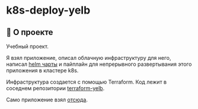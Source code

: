 # k8s-deploy-yelb

## 📌 О проекте
Учебный проект. 

Я взял приложение, описал облачную инфраструктуру для него, написал [helm чарты](https://github.com/Truth711/k8s-deploy-yelb/tree/main/deployments/helm) и пайплайн для непрерывного развертывания этого приложения в кластере k8s.

Инфраструктура создается с помощью Terraform. Код лежит в соседнем репозитории [terraform-yelb]( https://github.com/Truth711/terraform-yelb).

Само приложение взял [отсюда](https://github.com/mreferre/yelb).
